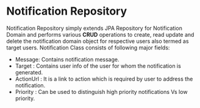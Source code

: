 # Notification Repository
Notification Repository simply extends JPA Repository for Notification Domain and performs various **CRUD** operations to create, read update and delete the notification domain object for respective users also termed as target users.
Notification Class consists of following major fields:
+ Message: Contains notification message.
+ Target : Contains user info of the user for whom the notification is generated.
+ ActionUrl : It is a link to action which is required by user to address the notification.
+ Priority : Can be used to distinguish high priority notifications Vs low priority.

<!--stackedit_data:
eyJoaXN0b3J5IjpbLTE5OTA2MDU3NzIsLTI5Mjg1Mjg3Miw3Mz
A5OTgxMTZdfQ==
-->